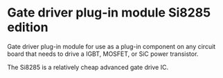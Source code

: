 # Gate driver plug-in module Si8285 edition

Gate driver plug-in module for use as a plug-in component on any circuit board
that needs to drive a IGBT, MOSFET, or SiC power transistor.

The Si8285 is a relatively cheap advanced gate drive IC.

